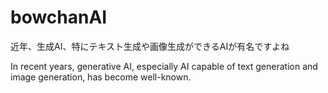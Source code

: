 # bowchanAI
近年、生成AI、特にテキスト生成や画像生成ができるAIが有名ですよね        






In recent years, generative AI, especially AI capable of text generation and image generation, has become well-known.
